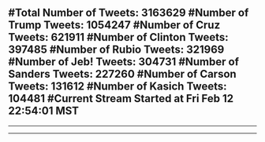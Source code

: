 #Total Number of Tweets: 3163629 
#Number of Trump Tweets: 1054247
#Number of Cruz Tweets: 621911
#Number of Clinton Tweets: 397485
#Number of Rubio Tweets: 321969
#Number of Jeb! Tweets: 304731
#Number of Sanders Tweets: 227260
#Number of Carson Tweets: 131612
#Number of Kasich Tweets: 104481
#Current Stream Started at Fri Feb 12 22:54:01 MST
---
---
---
